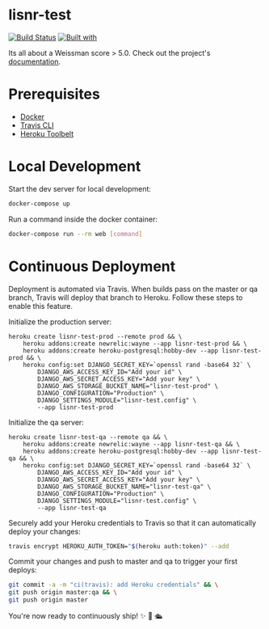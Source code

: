 # lisnr-test

[![Build Status](https://travis-ci.org/BrandonSersion/lisnr-test.svg?branch=master)](https://travis-ci.org/BrandonSersion/lisnr-test)
[![Built with](https://img.shields.io/badge/Built_with-Cookiecutter_Django_Rest-F7B633.svg)](https://github.com/agconti/cookiecutter-django-rest)

Its all about a Weissman score > 5.0. Check out the project's [documentation](http://BrandonSersion.github.io/lisnr-test/).

# Prerequisites

- [Docker](https://docs.docker.com/docker-for-mac/install/)  
- [Travis CLI](http://blog.travis-ci.com/2013-01-14-new-client/)
- [Heroku Toolbelt](https://toolbelt.heroku.com/)

# Local Development

Start the dev server for local development:
```bash
docker-compose up
```

Run a command inside the docker container:

```bash
docker-compose run --rm web [command]
```

# Continuous Deployment

Deployment is automated via Travis. When builds pass on the master or qa branch, Travis will deploy that branch to Heroku. Follow these steps to enable this feature.

Initialize the production server:

```
heroku create lisnr-test-prod --remote prod && \
    heroku addons:create newrelic:wayne --app lisnr-test-prod && \
    heroku addons:create heroku-postgresql:hobby-dev --app lisnr-test-prod && \
    heroku config:set DJANGO_SECRET_KEY=`openssl rand -base64 32` \
        DJANGO_AWS_ACCESS_KEY_ID="Add your id" \
        DJANGO_AWS_SECRET_ACCESS_KEY="Add your key" \
        DJANGO_AWS_STORAGE_BUCKET_NAME="lisnr-test-prod" \
        DJANGO_CONFIGURATION="Production" \
        DJANGO_SETTINGS_MODULE="lisnr-test.config" \
        --app lisnr-test-prod
```

Initialize the qa server:

```
heroku create lisnr-test-qa --remote qa && \
    heroku addons:create newrelic:wayne --app lisnr-test-qa && \
    heroku addons:create heroku-postgresql:hobby-dev --app lisnr-test-qa && \
    heroku config:set DJANGO_SECRET_KEY=`openssl rand -base64 32` \
        DJANGO_AWS_ACCESS_KEY_ID="Add your id" \
        DJANGO_AWS_SECRET_ACCESS_KEY="Add your key" \
        DJANGO_AWS_STORAGE_BUCKET_NAME="lisnr-test-qa" \
        DJANGO_CONFIGURATION="Production" \
        DJANGO_SETTINGS_MODULE="lisnr-test.config" \
        --app lisnr-test-qa
```

Securely add your Heroku credentials to Travis so that it can automatically deploy your changes:

```bash
travis encrypt HEROKU_AUTH_TOKEN="$(heroku auth:token)" --add
```

Commit your changes and push to master and qa to trigger your first deploys:

```bash
git commit -a -m "ci(travis): add Heroku credentials" && \
git push origin master:qa && \
git push origin master
```

You're now ready to continuously ship! ✨ 💅 🛳
